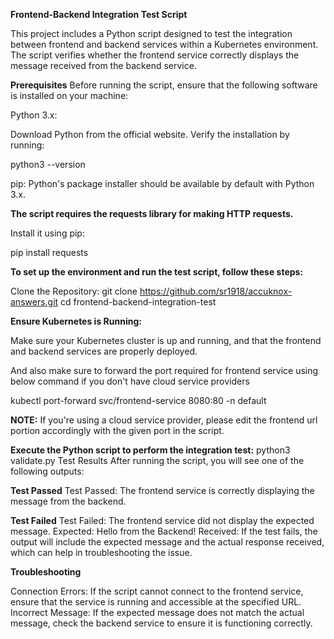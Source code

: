 **Frontend-Backend Integration Test Script**

This project includes a Python script designed to test the integration between frontend and backend services within a Kubernetes environment. The script verifies whether the frontend service correctly displays the message received from the backend service.

**Prerequisites**
Before running the script, ensure that the following software is installed on your machine:

Python 3.x:

Download Python from the official website.
Verify the installation by running:

python3 --version

pip: Python's package installer should be available by default with Python 3.x.

**The script requires the requests library for making HTTP requests.**

Install it using pip:

pip install requests

**To set up the environment and run the test script, follow these steps:**

Clone the Repository:
git clone https://github.com/sr1918/accuknox-answers.git
cd frontend-backend-integration-test

**Ensure Kubernetes is Running:**

Make sure your Kubernetes cluster is up and running, and that the frontend and backend services are properly deployed.

And also make sure to forward the port required for frontend service using below command if you don't have cloud service providers

kubectl port-forward svc/frontend-service 8080:80 -n default

**NOTE:** If you're using a cloud service provider, please edit the frontend url portion accordingly with the given port in the script.


**Execute the Python script to perform the integration test:**
python3 validate.py
Test Results
After running the script, you will see one of the following outputs:

**Test Passed**
Test Passed: The frontend service is correctly displaying the message from the backend.

**Test Failed**
Test Failed: The frontend service did not display the expected message.
Expected: Hello from the Backend!
Received: <actual message>
If the test fails, the output will include the expected message and the actual response received, which can help in troubleshooting the issue.

**Troubleshooting**

Connection Errors: If the script cannot connect to the frontend service, ensure that the service is running and accessible at the specified URL.
Incorrect Message: If the expected message does not match the actual message, check the backend service to ensure it is functioning correctly.
